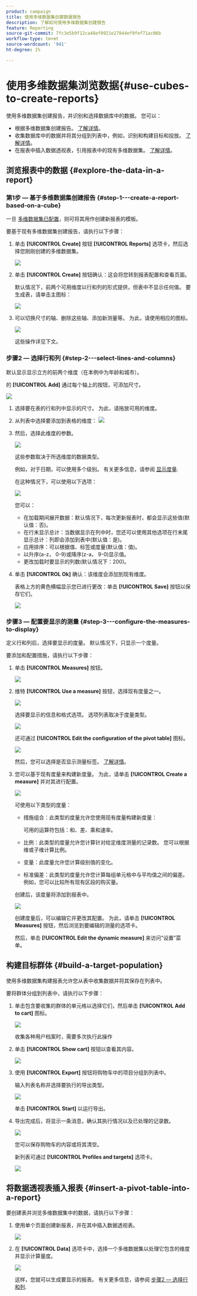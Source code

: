 ```yaml
---
product: campaign
title: 使用多维数据集创建数据报告
description: 了解如何使用多维数据集创建报告
feature: Reporting
source-git-commit: 7fc3e5b9f12ca48ef0921e27844ef9fef71ac06b
workflow-type: tm+mt
source-wordcount: '941'
ht-degree: 1%

---
```


# 使用多维数据集浏览数据{#use-cubes-to-create-reports}

使用多维数据集创建报告，并识别和选择数据库中的数据。 您可以：

* 根据多维数据集创建报告。 [了解详情](#explore-the-data-in-a-report)。
* 收集数据库中的数据并将其分组到列表中，例如，识别和构建目标和投放。 [了解详情](#build-a-target-population)。
* 在报表中插入数据透视表，引用报表中的现有多维数据集。 [了解详情](#insert-a-pivot-table-into-a-report)。

## 浏览报表中的数据 {#explore-the-data-in-a-report}

### 第1步 — 基于多维数据集创建报告 {#step-1---create-a-report-based-on-a-cube}

一旦 [多维数据集已配置](cube-indicators.md)，则可将其用作创建新报表的模板。

要基于现有多维数据集创建报告，请执行以下步骤：

1. 单击 **[!UICONTROL Create]** 按钮 **[!UICONTROL Reports]** 选项卡，然后选择您刚刚创建的多维数据集。

   ![](assets/new-report-based-on-cube.png)

1. 单击 **[!UICONTROL Create]** 按钮确认：这会将您转到报表配置和查看页面。

   默认情况下，前两个可用维度以行和列的形式提供，但表中不显示任何值。 要生成表，请单击主图标：

   ![](assets/cube-report-config.png)

1. 可以切换尺寸的轴、删除这些轴、添加新测量等。 为此，请使用相应的图标。

   ![](assets/cube-switch-axis.png)

   这些操作详见下文。

### 步骤2 — 选择行和列 {#step-2---select-lines-and-columns}

默认显示显示立方的前两个维度（在本例中为年龄和城市）。

的 **[!UICONTROL Add]** 通过每个轴上的按钮，可添加尺寸。

![](assets/cube-switch.png)

1. 选择要在表的行和列中显示的尺寸。 为此，请拖放可用的维度。
1. 从列表中选择要添加到表格的维度：
   ![](assets/cube-select-dimension.png)

1. 然后，选择此维度的参数。

   ![](assets/cube-dimension-param.png)

   这些参数取决于所选维度的数据类型。

   例如，对于日期，可以使用多个级别。 有关更多信息，请参阅 [显示度量](customize-cubes.md#display-measures).

   在这种情况下，可以使用以下选项：

   ![](assets/cube-config.png)

   您可以：

   * 在加载期间展开数据：默认情况下，每次更新报表时，都会显示这些值(默认值：否)。
   * 在行末显示总计：当数据显示在列中时，您还可以使用其他选项在行末尾显示总计：列即会添加到表中(默认值：是)。
   * 应用排序：可以根据值、标签或度量(默认值：值)。
   * 以升序(a-z， 0-9)或降序(z-a， 9-0)显示值。
   * 更改加载时要显示的列数(默认情况下：200)。

1. 单击 **[!UICONTROL Ok]** 确认：该维度会添加到现有维度。

   表格上方的黄色横幅显示您已进行更改：单击 **[!UICONTROL Save]** 按钮以保存它们。

   ![](assets/cube-in-report.png)

### 步骤3 — 配置要显示的测量 {#step-3---configure-the-measures-to-display}

定义行和列后，选择要显示的度量。 默认情况下，只显示一个度量。

要添加和配置措施，请执行以下步骤：

1. 单击 **[!UICONTROL Measures]** 按钮。

   ![](assets/cube-measure-button.png)

1. 维特 **[!UICONTROL Use a measure]** 按钮，选择现有度量之一。

   ![](assets/cube-add-measure.png)

   选择要显示的信息和格式选项。 选项列表取决于度量类型。

   ![](assets/cube-measure-options.png)

   还可通过 **[!UICONTROL Edit the configuration of the pivot table]** 图标。

   ![](assets/cube-pivot-table-config.png)

   然后，您可以选择是否显示测量标签。 [了解详情](customize-cubes.md#configure-the-display)。

1. 您可以基于现有度量来构建新度量。 为此，请单击 **[!UICONTROL Create a measure]** 并对其进行配置。

   ![](assets/cube-create-new-measure.png)

   可使用以下类型的度量：

   * 措施组合：此类型的度量允许您使用现有度量构建新度量：

      可用的运算符包括：和、差、乘和速率。

   * 比例：此类型的度量允许您计算针对给定维度测量的记录数。 您可以根据维或子维计算比例。
   * 变量：此度量允许您计算级别值的变化。
   * 标准偏差：此类型的度量允许您计算每组单元格中与平均值之间的偏差。 例如，您可以比较所有现有区段的购买量。

   创建后，该度量将添加到报表中。

   ![](assets/cube-display-new-measure.png)

   创建度量后，可以编辑它并更改其配置。 为此，请单击 **[!UICONTROL Measures]** 按钮，然后浏览到要编辑的测量的选项卡。

   然后，单击 **[!UICONTROL Edit the dynamic measure]** 来访问“设置”菜单。

## 构建目标群体 {#build-a-target-population}

使用多维数据集构建报表允许您从表中收集数据并将其保存在列表中。

要将群体分组到列表中，请执行以下步骤：

1. 单击包含要收集的群体的单元格以选择它们，然后单击 **[!UICONTROL Add to cart]** 图标。

   ![](assets/cube-add-to-cart.png)

   收集各种用户档案时，需要多次执行此操作

1. 单击 **[!UICONTROL Show cart]** 按钮以查看其内容。

   ![](assets/cube-show-cart.png)

1. 使用 **[!UICONTROL Export]** 按钮将购物车中的项目分组到列表中。

   输入列表名称并选择要执行的导出类型。

   ![](assets/cube-export-report.png)

   单击 **[!UICONTROL Start]** 以运行导出。

1. 导出完成后，将显示一条消息，确认其执行情况以及已处理的记录数。

   ![](assets/cube-export-confirm.png)

   您可以保存购物车的内容或将其清空。

   新列表可通过 **[!UICONTROL Profiles and targets]** 选项卡。

   ![](assets/cube-list-available.png)

## 将数据透视表插入报表 {#insert-a-pivot-table-into-a-report}

要创建表并浏览多维数据集中的数据，请执行以下步骤：

1. 使用单个页面创建新报表，并在其中插入数据透视表。

   ![](assets/cube-insert-in-report.png)

1. 在 **[!UICONTROL Data]** 选项卡中，选择一个多维数据集以处理它包含的维度并显示计算量度。

   ![](assets/cube-selected-in-report.png)

   这样，您就可以生成要显示的报表。 有关更多信息，请参阅 [步骤2 — 选择行和列](#step-2---select-lines-and-columns).
